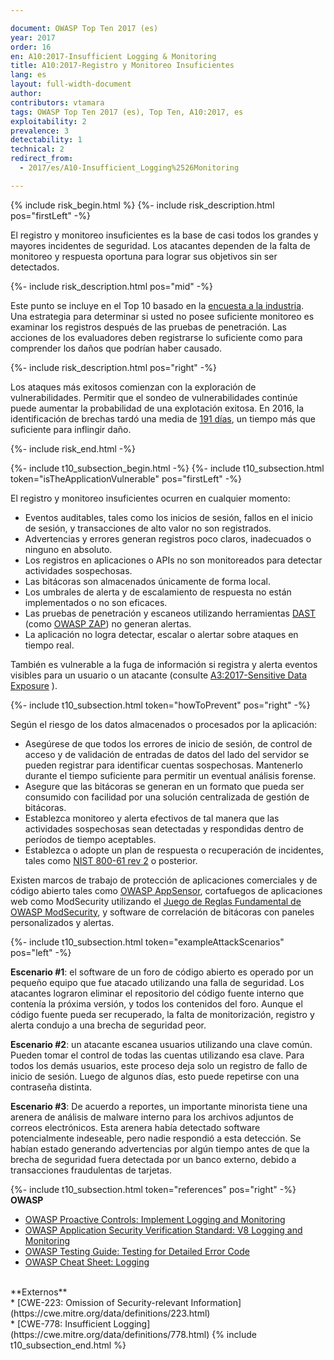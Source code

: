 ```yaml
---

document: OWASP Top Ten 2017 (es)
year: 2017
order: 16
en: A10:2017-Insufficient Logging & Monitoring
title: A10:2017-Registro y Monitoreo Insuficientes
lang: es
layout: full-width-document
author:
contributors: vtamara
tags: OWASP Top Ten 2017 (es), Top Ten, A10:2017, es
exploitability: 2
prevalence: 3
detectability: 1
technical: 2
redirect_from:
  - 2017/es/A10-Insufficient_Logging%2526Monitoring

---
```


{% include risk_begin.html %}
{%- include risk_description.html pos="firstLeft" -%}

El registro y monitoreo insuficientes es la base de casi todos los grandes y
mayores incidentes de seguridad. Los atacantes dependen de la falta de
monitoreo y respuesta oportuna para lograr sus objetivos sin ser
detectados.

{%- include risk_description.html pos="mid" -%}

Este punto se incluye en el Top 10 basado en la 
[encuesta a la
industria](https://owasp.blogspot.com/2017/08/owasp-top-10-2017-project-update.html).<br>
Una estrategia para determinar si usted no posee suficiente monitoreo es
examinar los registros después de las pruebas de penetración.
Las acciones de los evaluadores deben registrarse lo suficiente como para 
comprender los daños que podrían haber causado.

{%- include risk_description.html pos="right" -%}

Los ataques más exitosos comienzan con la exploración de vulnerabilidades.
Permitir que el sondeo de vulnerabilidades continúe puede
aumentar la probabilidad de una explotación exitosa. En 2016, la
identificación de brechas tardó una media de 
[191
días](https://www-01.ibm.com/common/ssi/cgi-bin/ssialias?htmlfid=SEL03130WWEN&),
un tiempo más que suficiente para inflingir daño.

{%- include risk_end.html -%}

{%- include t10_subsection_begin.html -%}
{%- include t10_subsection.html token="isTheApplicationVulnerable"
pos="firstLeft" -%}

El registro y monitoreo insuficientes ocurren en cualquier
momento:<br>
* Eventos auditables, tales como los inicios de sesión, fallos en
el inicio de sesión, y transacciones de alto valor no son
registrados.<br>
* Advertencias y errores generan registros poco claros,
inadecuados o ninguno en absoluto.<br>
* Los registros en aplicaciones o APIs no son monitoreados para
detectar actividades sospechosas.<br>
* Las bitácoras son almacenados únicamente de forma local.<br>
* Los umbrales de alerta y de escalamiento de respuesta no
están implementados o no son eficaces.<br>
* Las pruebas de penetración y escaneos utilizando
herramientas [DAST](/www-community/Vulnerability_Scanning_Tools)
(como [OWASP ZAP](/www-project-zap)) no generan alertas.<br>
* La aplicación no logra detectar, escalar o alertar sobre
ataques en tiempo real.<br>

También es vulnerable a la fuga de información si registra y
alerta eventos visibles para un usuario o un atacante (consulte
[A3:2017-Sensitive Data Exposure](A3_2017-Sensitive_Data_Exposure) ).

{%- include t10_subsection.html token="howToPrevent" pos="right" -%}

Según el riesgo de los datos almacenados o procesados por la
aplicación:<br>
* Asegúrese de que todos los errores de inicio de sesión, de
control de acceso y de validación de entradas de datos del lado
del servidor se pueden registrar para identificar cuentas
sospechosas. Mantenerlo durante el tiempo suficiente para
permitir un eventual análisis forense.<br>
* Asegure que las bitácoras se generan en un formato que pueda
ser consumido con facilidad por una solución centralizada de
gestión de bitácoras.<br>
* Establezca monitoreo y alerta efectivos de tal manera
que las actividades sospechosas sean detectadas y respondidas
dentro de períodos de tiempo aceptables.<br>
* Establezca o adopte un plan de respuesta o recuperación de
incidentes, tales como 
[NIST 800-61 rev
2](https://csrc.nist.gov/publications/detail/sp/800-61/rev-2/final) 
o posterior.<br>

Existen marcos de trabajo de protección de aplicaciones comerciales y de
código abierto tales como [OWASP AppSensor](/www-project-appsensor), 
cortafuegos de aplicaciones web como ModSecurity utilizando el 
[Juego de Reglas Fundamental de OWASP
ModSecurity](/www-project-modsecurity-core-rule-set), 
y software de correlación de bitácoras con paneles
personalizados y alertas.<br>


{%- include t10_subsection.html token="exampleAttackScenarios" pos="left" -%}

**Escenario #1**: el software de un foro de código abierto es operado
por un pequeño equipo que fue atacado utilizando una falla de
seguridad. Los atacantes lograron eliminar el repositorio del código
fuente interno que contenía la próxima versión, y todos los
contenidos del foro. Aunque el código fuente pueda ser recuperado,
la falta de monitorización, registro y alerta condujo a una brecha de
seguridad peor.<br>

**Escenario #2**: un atacante escanea usuarios utilizando una
clave común. Pueden tomar el control de todas las cuentas
utilizando esa clave. Para todos los demás usuarios, este proceso
deja solo un registro de fallo de inicio de sesión. Luego de algunos
días, esto puede repetirse con una contraseña distinta.<br>

**Escenario #3**: De acuerdo a reportes, un importante minorista tiene
una arenera de análisis de malware interno para los archivos
adjuntos de correos electrónicos. Esta arenera había detectado
software potencialmente indeseable, pero nadie respondió a esta
detección. Se habían estado generando advertencias por algún
tiempo antes de que la brecha de seguridad fuera detectada por un
banco externo, debido a transacciones fraudulentas de tarjetas.

{%- include t10_subsection.html token="references" pos="right" -%}
**OWASP**<br>
* [OWASP Proactive Controls: Implement Logging and
  Monitoring](/www-project-proactive-controls/v3/en/c9-security-logging.html)<br>
* [OWASP Application Security Verification Standard: V8 Logging and
  Monitoring](/www-project-application-security-verification-standard)<br>
* [OWASP Testing Guide: Testing for Detailed Error
  Code](/www-project-web-security-testing-guide/latest/4-Web_Application_Security_Testing/08-Testing_for_Error_Handling/01-Testing_for_Error_Code)<br>
* [OWASP Cheat Sheet:
  Logging](https://cheatsheetseries.owasp.org/cheatsheets/Logging_Cheat_Sheet.html)<br>
<br>
**Externos**<br>
* [CWE-223: Omission of Security-relevant
  Information](https://cwe.mitre.org/data/definitions/223.html)<br>
* [CWE-778: Insufficient
  Logging](https://cwe.mitre.org/data/definitions/778.html)
{% include t10_subsection_end.html %}
